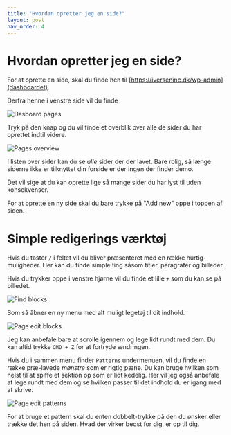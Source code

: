 ```yaml
---
title: "Hvordan opretter jeg en side?"
layout: post
nav_order: 4
---
```


# Hvordan opretter jeg en side?

For at oprette en side, skal du finde hen til [https://iverseninc.dk/wp-admin](dashboardet).

Derfra henne i venstre side vil du finde 

![Dasboard pages]({{site.baseurl}}/assets/dashboard-pages.png)

Tryk på den knap og du vil finde et overblik over alle de sider du har oprettet indtil videre.

![Pages overview]({{site.baseurl}}/assets/pages-overview.png)

I listen over sider kan du se *alle* sider der der lavet. Bare rolig, så længe siderne ikke er tilknyttet din forside er der ingen der finder demo.

Det vil sige at du kan oprette lige så mange sider du har lyst til uden konsekvenser.

For at oprette en ny side skal du bare trykke på "Add new" oppe i toppen af siden.

# Simple redigerings værktøj

Hvis du taster `/` i feltet vil du bliver præsenteret med en række hurtig-muligheder. Her kan du finde simple ting såsom titler, paragrafer og billeder.

Hvis du trykker oppe i venstre hjørne vil du finde et lille `+` som du kan se på billedet.

![Find blocks]({{site.baseurl}}/assets/page-quick-menu.png)

Som så åbner en ny menu med alt muligt legetøj til dit indhold.

![Page edit blocks]({{site.baseurl}}/assets/page-blocks.png)

Jeg kan anbefale bare at scrolle igennem og lege lidt rundt med dem. Du kan altid trykke `CMD + Z` for at fortryde ændringen.

Hvis du i sammen menu finder `Patterns` undermenuen, vil du finde en række præ-lavede *mønstre* som er rigtig pæne. Du kan bruge hvilken som helst til at spiffe et sektion op som er lidt kedelig. Her vil jeg også anbefale at lege rundt med dem og se hvilken passer til det indhold du er igang med at skrive.

![Page edit patterns]({{site.baseurl}}/assets/page-patterns.png)

For at bruge et pattern skal du enten dobbelt-trykke på den du ønsker eller trække det hen på siden. Hvad der virker bedst for dig, er op til dig.
